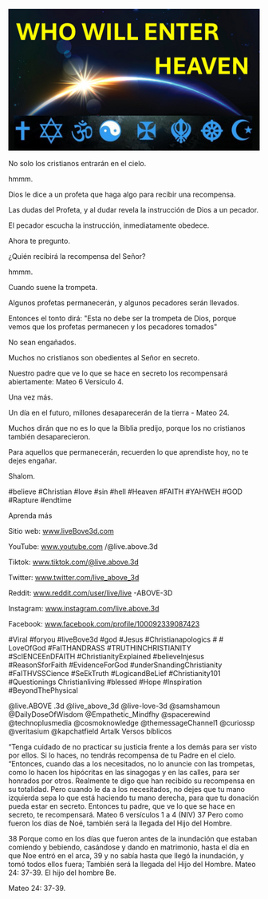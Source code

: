 ![Video cover image](../cover.jpg "cover photo")

No solo los cristianos entrarán en el cielo.

hmmm.

Dios le dice a un profeta que haga algo para recibir una recompensa.

Las dudas del Profeta, y al dudar revela la instrucción de Dios a un pecador.

El pecador escucha la instrucción, inmediatamente obedece.

Ahora te pregunto.

¿Quién recibirá la recompensa del Señor?

hmmm.

Cuando suene la trompeta.

Algunos profetas permanecerán, y algunos pecadores serán llevados.

Entonces el tonto dirá: "Esta no debe ser la trompeta de Dios, porque vemos que los profetas permanecen y los pecadores tomados"

No sean engañados.

Muchos no cristianos son obedientes al Señor en secreto.

Nuestro padre que ve lo que se hace en secreto los recompensará abiertamente: Mateo 6 Versículo 4.

Una vez más.

Un día en el futuro, millones desaparecerán de la tierra - Mateo 24.

Muchos dirán que no es lo que la Biblia predijo, porque los no cristianos también desaparecieron.

Para aquellos que permanecerán, recuerden lo que aprendiste hoy, no te dejes engañar.

Shalom.


#believe #Christian #love #sin #hell #Heaven #FAITH #YAHWEH #GOD #Rapture #endtime


Aprenda más

Sitio web: www.liveBove3d.com

YouTube: www.youtube.com /@live.above.3d

Tiktok: www.tiktok.com/@live.above.3d

Twitter: www.twitter.com/live_above_3d

Reddit: www.reddit.com/user/live/live -ABOVE-3D

Instagram: www.instagram.com/live.above.3d

Facebook: www.facebook.com/profile/100092339087423

#Viral #foryou #liveBove3d #god #Jesus #Christianapologics # # LoveOfGod #FaITHANDRASS #TRUTHINCHRISTIANITY #ScIENCEEnDFAITH #ChristianityExplained #believeInjesus #ReasonSforFaith #EvidenceForGod #underSnandingChristianity #FaITHVSSCience #SeEkTruth #LogicandBeLief #Christianity101 #Questionings Christianliving #blessed #Hope #Inspiration #BeyondThePhysical

@live.ABOVE .3d @live_above_3d @live-love-3d @samshamoun @DailyDoseOfWisdom @Empathetic_Mindfhy @spacerewind @technoplusmedia @cosmoknowledge @themessageChannel1 @curiossp @veritasium @kapchatfield Artalk   Versos bíblicos


“Tenga cuidado de no practicar su justicia frente a los demás para ser visto por ellos. Si lo haces, no tendrás recompensa de tu Padre en el cielo.
“Entonces, cuando das a los necesitados, no lo anuncie con las trompetas, como lo hacen los hipócritas en las sinagogas y en las calles, para ser honrados por otros. Realmente te digo que han recibido su recompensa en su totalidad. Pero cuando le da a los necesitados, no dejes que tu mano izquierda sepa lo que está haciendo tu mano derecha, para que tu donación pueda estar en secreto. Entonces tu padre, que ve lo que se hace en secreto, te recompensará.
Mateo 6 versículos 1 a 4 (NIV)
37 Pero como fueron los días de Noé, también será la llegada del Hijo del Hombre.

38 Porque como en los días que fueron antes de la inundación que estaban comiendo y bebiendo, casándose y dando en matrimonio, hasta el día en que Noe entró en el arca,
39 y no sabía hasta que llegó la inundación, y tomó todos ellos fuera; También será la llegada del Hijo del Hombre.
Mateo 24: 37-39. El hijo del hombre Be.

Mateo 24: 37-39.
